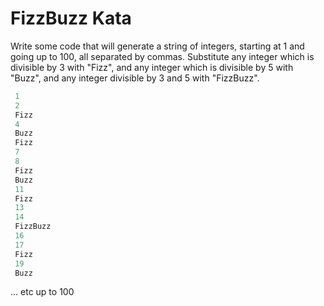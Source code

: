 # FizzBuzz Kata #

Write some code that will generate a string of integers, starting at 1 and going up to 100, all separated by commas. Substitute any integer which is divisible by 3 with "Fizz", and any integer which is divisible by 5 with "Buzz", and any integer divisible by 3 and 5 with "FizzBuzz".

```dart
 1
 2
 Fizz
 4
 Buzz
 Fizz
 7
 8
 Fizz
 Buzz
 11
 Fizz
 13
 14
 FizzBuzz
 16
 17
 Fizz
 19
 Buzz
```

... etc up to 100
